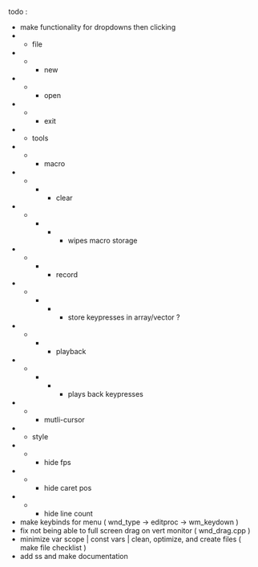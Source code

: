todo :
- make functionality for dropdowns then clicking
- - file
- - - new
- - - open
- - - exit
- - tools
- - - macro
- - - - clear
- - - - - wipes macro storage
- - - - record
- - - - - store keypresses in array/vector ?
- - - - playback
- - - - - plays back keypresses
- - - mutli-cursor
- - style
- - - hide fps
- - - hide caret pos
- - - hide line count
- make keybinds for menu ( wnd_type -> editproc -> wm_keydown )
- fix not being able to full screen drag on vert monitor ( wnd_drag.cpp )
- minimize var scope | const vars | clean, optimize, and create files ( make file checklist )
- add ss and make documentation